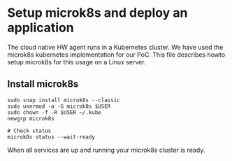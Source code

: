 # Setup microk8s and deploy an application
The cloud native HW agent runs in a Kubernetes cluster. We have used the microk8s kubernetes implementation for our PoC. This file describes howto setup microk8s for this usage on a Linux server.

## Install microk8s
```
sudo snap install microk8s --classic
sudo usermod -a -G microk8s $USER
sudo chown -f -R $USER ~/.kube
newgrp microk8s

# Check status
microk8s status --wait-ready
```
When all services are up and running your microk8s cluster is ready.



